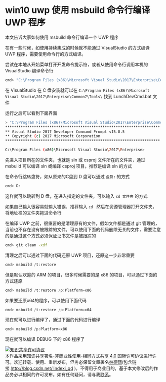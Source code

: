 # win10 uwp 使用 msbuild 命令行编译 UWP 程序

本文告诉大家如何使用 msbuild 命令行编译一个 UWP 程序

<!--more-->
<!-- csdn -->
<!-- 标签：UWP,VisualStudio,msbuild -->

在有一些时候，如使用持续集成的时候就不能通过 VisualStudio 的方式编译 UWP 程序，需要使用命令行的方式编译。

尝试在本地从开始菜单打开开发命令提示符，或者从使用命令行调用本机的 VisualStudio 编译命令行

```bash
cmd> "C:\Program Files (x86)\Microsoft Visual Studio\2017\Enterprise\Common7\Tools\LaunchDevCmd.bat"
```

在 VisualStudio 在 C 盘安装就可以在 `C:\Program Files (x86)\Microsoft Visual Studio\2017\Enterprise\Common7\Tools\` 找到 LunchDevCmd.bat 文件

运行之后可以看到下面界面

```bash
> "C:\Program Files (x86)\Microsoft Visual Studio\2017\Enterprise\Common7\Tools\LaunchDevCmd.bat"
**********************************************************************
** Visual Studio 2017 Developer Command Prompt v15.8.5
** Copyright (c) 2017 Microsoft Corporation
**********************************************************************

C:\Program Files (x86)\Microsoft Visual Studio\2017\Enterprise>
```

先进入项目所在的文件夹，也就是 sln 或 csproj 文件所在的文件夹，通过 msbuild 可以编译 sln 或编译 csproj 项目，推荐是编译 sln 的方式

在命令行跳转盘符，如从原来的C盘到 D 盘可以通过 `盘符:` 的方式

```csharp
cmd> D:
```

这样就可以跳转到 D 盘，在进入指定的文件夹，可以输入 `cd 文件夹` 的方式

如果自己输入很容易就输入错误，推荐输入 `cd ` 然后在资源管理器打开文件夹，将地址栏的文件夹拖进命令行

在编译 UWP 之前，很重要的是清理原有的文件，假如文件都是通过 git 管理的，当前也不存在没有被跟踪的文件，可以使用下面的代码删除无关的文件，需要注意的是通过这个方式必须保证证书文件是被跟踪的

```bash
cmd> git clean -xdf
```

清理之后可以通过下面的代码还原 UWP 项目，还原这一步非常重要

```csharp
cmd> msbuild /t:restore
```

但是默认欢迎的 ARM 的项目，很多时候需要的是 x86 的项目，可以通过下面的方式还原

```csharp
cmd> msbuild /t:restore /p:Platform=x86
```

如果要还原x64的程序，可以使用下面代码

```csharp
cmd> msbuild /t:restore /p:Platform=x64

```

现在就可以进行编译了，通过下面的代码进行编译

```csharp
cmd> msbuild /p:Platform=x86
```

现在就可以编译 DEBUG 下的 x86 程序了

<a rel="license" href="http://creativecommons.org/licenses/by-nc-sa/4.0/"><img alt="知识共享许可协议" style="border-width:0" src="https://licensebuttons.net/l/by-nc-sa/4.0/88x31.png" /></a><br />本作品采用<a rel="license" href="http://creativecommons.org/licenses/by-nc-sa/4.0/">知识共享署名-非商业性使用-相同方式共享 4.0 国际许可协议</a>进行许可。欢迎转载、使用、重新发布，但务必保留文章署名[林德熙](http://blog.csdn.net/lindexi_gd)(包含链接:http://blog.csdn.net/lindexi_gd )，不得用于商业目的，基于本文修改后的作品务必以相同的许可发布。如有任何疑问，请与我[联系](mailto:lindexi_gd@163.com)。
